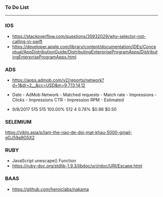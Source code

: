 ### To Do List
 
----------------------------------------------------------------------------
### IOS
* https://stackoverflow.com/questions/35932029/why-selector-not-calling-in-swift
* https://developer.apple.com/library/content/documentation/IDEs/Conceptual/AppDistributionGuide/DistributingEnterpriseProgramApps/DistributingEnterpriseProgramApps.html


### ADS
* https://apps.admob.com/v2/reports/network?d=1&dr=2__&cc=USD&m=9,7,13,14,12


* Date	- AdMob Network	- Matched requests	- Match rate	- Impressions	- Clicks	- Impressions CTR	- Impression RPM	- Estimated
* 9/8/2017		  515				         515				         100.00%		   512			         4		      0.78%			         $0.98			            $0.50


### SELEMIUM

https://viblo.asia/p/lam-the-nao-de-doi-mat-khau-5000-gmail-gGJ59a9G5X2


### RUBY

- JavaScript unescape() Function
- https://ruby-doc.org/stdlib-1.9.3/libdoc/uri/rdoc/URI/Escape.html

### BAAS
- https://github.com/heroiclabs/nakama
